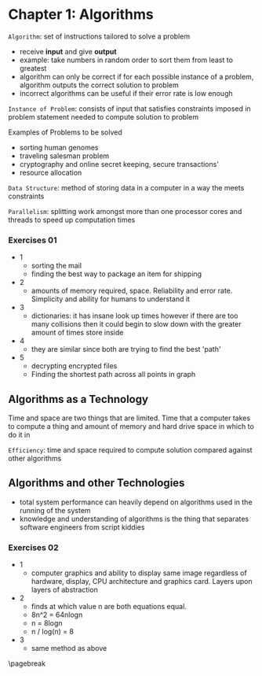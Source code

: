 # Chapter 1: Algorithms

`Algorithm`: set of instructions tailored to solve a problem

- receive **input** and give **output**
- example: take numbers in random order to sort them from least to greatest
- algorithm can only be correct if for each possible instance of a problem, algorithm outputs the correct solution to problem
- incorrect algorithms can be useful if their error rate is low enough

`Instance of Problem`: consists of input that satisfies constraints imposed in problem statement needed to compute solution to problem

Examples of Problems to be solved

- sorting human genomes
- traveling salesman problem
- cryptography and online secret keeping, secure transactions'
- resource allocation 

`Data Structure`: method of storing data in a computer in a way the meets constraints

`Parallelism`: splitting work amongst more than one processor cores and threads to speed up computation times


### Exercises 01

- 1
  - sorting the mail
  - finding the best way to package an item for shipping
- 2 
  - amounts of memory required, space. Reliability and error rate. Simplicity and ability for humans to understand it
- 3
  - dictionaries: it has insane look up times however if there are too many collisions then it could begin to slow down with the greater amount of times store inside
- 4
  - they are similar since both are trying to find the best 'path'
- 5
  - decrypting encrypted files
  - Finding the shortest path across all points in graph

## Algorithms as a Technology

Time and space are two things that are limited. Time that a computer takes to compute a thing and amount of memory and hard drive space in which to do it in

`Efficiency`: time and space required to compute solution compared against other algorithms

## Algorithms and other Technologies

- total system performance can heavily depend on algorithms used in the running of the system
- knowledge and understanding of algorithms is the thing that separates software engineers from script kiddies

### Exercises 02

- 1
  - computer graphics and ability to display same image regardless of hardware, display, CPU architecture and graphics card. Layers upon layers of abstraction
- 2
  - finds at which value n are both equations equal.
  - 8n^2 = 64nlogn
  - n = 8logn
  - n / log(n) = 8
- 3
  - same method as above

\pagebreak
